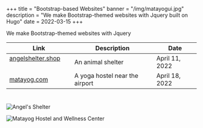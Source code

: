 +++
title = "Bootstrap-based Websites"
banner = "/img/matayogui.jpg"
description = "We make Bootstrap-themed websites with Jquery built on Hugo"
date = 2022-03-15
+++

We make Bootstrap-themed websites with Jquery


Link | Description | Date
--- | --- | ---
[angelshelter.shop](https://angelshelter.shop) &nbsp; &nbsp; &nbsp; | An animal shelter | April 11, 2022
[matayog.com](https://matayog.com) &nbsp; &nbsp; &nbsp; | A yoga hostel near the airport | April 18, 2022



<!-- [neoholistic.shop](https://neoholistic.shop) &nbsp; &nbsp; &nbsp; | Hugo | 0.88.1 -->

# 

![Angel's Shelter](/img/angelui.jpg)

![Matayog Hostel and Wellness Center](/img/matayogui.jpg)
<!-- ![Neoholistic Yoga](/img/neoui.jpg) -->


